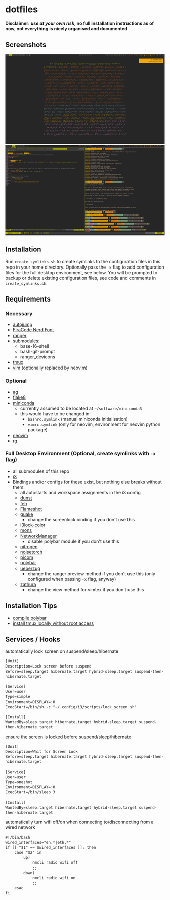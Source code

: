 # dotfiles

**Disclaimer: _use at your own risk_, no full installation instructions as of now, not everything is nicely organised and documented**

## Screenshots

![](/screenshots/desktop_with_notification.png?raw=true)
![](/screenshots/tmux_with_vim_and_prompt.png?raw=true)

## Installation

Run `create_symlinks.sh` to create symlinks to the configuration files in this repo in your home directory. Optionally pass the `-x` flag to add configuration files for the full desktop environment, see below. You will be prompted to backup or delete existing configuration files, see code and comments in `create_symlinks.sh`.

## Requirements

### Necessary

- [autojump](https://github.com/wting/autojump)
- [FiraCode Nerd Font](https://github.com/ryanoasis/nerd-fonts)
- [ranger](https://github.com/ranger/ranger)
- submodules:
    - base-16-shell
    - bash-git-prompt
    - ranger_devicons
- [tmux](https://github.com/tmux/tmux)
- [vim](https://github.com/vim/vim) (optionally replaced by neovim)

### Optional

- [ag](https://github.com/ggreer/the_silver_searcher)
- [flake8](https://flake8.pycqa.org/en/latest/index.html)
- [miniconda](https://docs.conda.io/en/latest/miniconda.html)
    - currently assumed to be located at `~/software/miniconda3`
    - this would have to be changed in:
        - `bashrc.symlink` (manual miniconda initialisation)
        - `vimrc.symlink` (only for neovim, environment for neovim python package)
- [neovim](https://github.com/neovim/neovim)
- [rg](https://github.com/BurntSushi/ripgrep)

### Full Desktop Environment (Optional, create symlinks with `-x` flag)

- all submodules of this repo
- [i3](https://github.com/i3/i3)
- Bindings and/or configs for these exist, but nothing else breaks without them:
    - all autostarts and workspace assignments in the i3 config
    - [dunst](https://github.com/dunst-project/dunst)
    - [feh](https://feh.finalrewind.org)
    - [Flameshot](https://github.com/lupoDharkael/flameshot)
    - [guake](https://github.com/Guake/guake)
        - change the screenlock binding if you don't use this
    - [i3lock-color](https://github.com/Raymo111/i3lock-color)
    - [mons](https://github.com/Ventto/mons)
    - [NetworkManager](https://wiki.gnome.org/Projects/NetworkManager)
        - disable polybar module if you don't use this
    - [nitrogen](https://github.com/l3ib/nitrogen)
    - [noisetorch](https://github.com/lawl/NoiseTorch)
    - [picom](https://github.com/yshui/picom)
    - [polybar](https://github.com/polybar/polybar)
    - [ueberzug](https://github.com/seebye/ueberzug)
        - change the ranger preview method if you don't use this (only configured when passing `-x` flag, anyway)
    - [zathura](https://git.pwmt.org/pwmt/zathura)
        - change the view method for vimtex if you don't use this

## Installation Tips

- [compile polybar](https://gist.github.com/kuznero/f4e983c708cd2bdcadc97be695baacf8)
- [install tmux locally without root access](https://gist.github.com/smsharma/0003b61a571cab63ad80)

## Services / Hooks

automatically lock screen on suspend/sleep/hibernate
```
[Unit]
Description=Lock screen before suspend
Before=sleep.target hibernate.target hybrid-sleep.target suspend-then-hibernate.target

[Service]
User=user
Type=simple
Environment=DISPLAY=:0
ExecStart=/bin/sh -c "~/.config/i3/scripts/lock_screen.sh"

[Install]
WantedBy=sleep.target hibernate.target hybrid-sleep.target suspend-then-hibernate.target
```

ensure the screen is locked before suspend/sleep/hibernate
```
[Unit]
Description=Wait for Screen Lock
Before=sleep.target hibernate.target hybrid-sleep.target suspend-then-hibernate.target

[Service]
User=user
Type=oneshot
Environment=DISPLAY=:0
ExecStart=/bin/sleep 3

[Install]
WantedBy=sleep.target hibernate.target hybrid-sleep.target suspend-then-hibernate.target
```

automatically turn wifi off/on when connecting to/disconnecting from a wired network
```
#!/bin/bash
wired_interfaces="en.*|eth.*"
if [[ "$1" =~ $wired_interfaces ]]; then
    case "$2" in
        up)
            nmcli radio wifi off
            ;;
        down)
            nmcli radio wifi on
            ;;
    esac
fi
```
